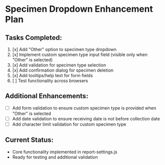 # Specimen Dropdown Enhancement Plan

## Tasks Completed:
1. [x] Add "Other" option to specimen type dropdown
2. [x] Implement custom specimen type input field (visible only when "Other" is selected)
3. [x] Add validation for specimen type selection
4. [x] Add confirmation dialog for specimen deletion
5. [x] Add tooltips/help text for form fields
6. [ ] Test functionality across browsers

## Additional Enhancements:
- [ ] Add form validation to ensure custom specimen type is provided when "Other" is selected
- [ ] Add date validation to ensure receiving date is not before collection date
- [ ] Add character limit validation for custom specimen type

## Current Status:
- Core functionality implemented in report-settings.js
- Ready for testing and additional validation
